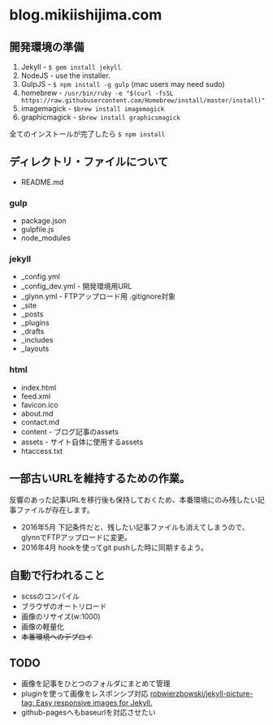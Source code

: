 # blog.mikiishijima.com


## 開発環境の準備
1. Jekyll - ```$ gem install jekyll```
2. NodeJS - use the installer.
3. GulpJS - ```$ npm install -g gulp``` (mac users may need sudo)
4. homebrew - ```/usr/bin/ruby -e "$(curl -fsSL https://raw.githubusercontent.com/Homebrew/install/master/install)"```
5. imagemagick - ```$brew install imagemagick```
6. graphicmagick - ```$brew install graphicsmagick```

全てのインストールが完了したら
```$ npm install```

## ディレクトリ・ファイルについて
* README.md

### gulp

* package.json
* gulpfile.js
* node_modules

### jekyll

* _config.yml
* _config_dev.yml - 開発環境用URL
* _glynn.yml      - FTPアップロード用 .gitignore対象
* _site
* _posts
* _plugins
* _drafts
* _includes
* _layouts

### html

* index.html
* feed.xml
* favicon.ico
* about.md
* contact.md
* content        - ブログ記事のassets
* assets         - サイト自体に使用するassets
* htaccess.txt

## 一部古いURLを維持するための作業。
反響のあった記事URLを移行後も保持しておくため、本番環境にのみ残したい記事ファイルが存在します。

* 2016年5月 下記条件だと、残したい記事ファイルも消えてしまうので、glynnでFTPアップロードに変更。
* 2016年4月 hookを使ってgit pushした時に同期するよう。

## 自動で行われること
* scssのコンパイル
* ブラウザのオートリロード
* 画像のリサイズ(w:1000)
* 画像の軽量化
* <del>本番環境へのデプロイ</del>

## TODO
* 画像を記事をひとつのフォルダにまとめて管理
* pluginを使って画像をレスポンシブ対応 [robwierzbowski/jekyll-picture-tag: Easy responsive images for Jekyll.](https://github.com/robwierzbowski/jekyll-picture-tag)
* github-pagesへもbaseurlを対応させたい
